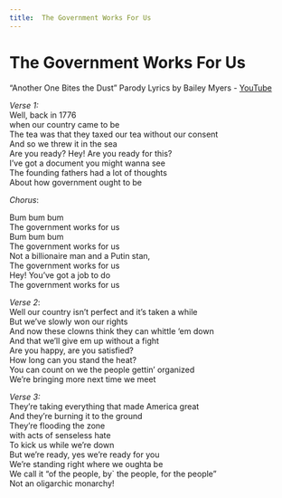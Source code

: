 ```yaml
---
title:  The Government Works For Us
---
```



# The Government Works For Us

“Another One Bites the Dust” Parody Lyrics by Bailey Myers - [YouTube](https://youtube.com/shorts/OD1hhYykD40?feature=share)
  
_Verse 1:_  
Well, back in 1776  
when our country came to be  
The tea was that they taxed our tea without our consent  
And so we threw it in the sea  
Are you ready? Hey! Are you ready for this?  
I’ve got a document you might wanna see  
The founding fathers had a lot of thoughts  
About how government ought to be  

*Chorus*:  

Bum bum bum  
The government works for us  
Bum bum bum  
The government works for us  
Not a billionaire man and a Putin stan,  
The government works for us  
Hey! You’ve got a job to do  
The government works for us  

*Verse 2*:  
Well our country isn’t perfect and it’s taken a while  
But we’ve slowly won our rights  
And now these clowns think they can whittle ‘em down  
And that we’ll give em up without a fight  
Are you happy, are you satisfied?  
How long can you stand the heat?  
You can count on we the people gettin’ organized  
We’re bringing more next time we meet  

*Verse 3:*  
They’re taking everything that made America great  
And they’re burning it to the ground  
They’re flooding the zone  
with acts of senseless hate  
To kick us while we’re down  
But we’re ready, yes we’re ready for you  
We’re standing right where we oughta be  
We call it “of the people, by` the people, for the people”  
Not an oligarchic monarchy!  
